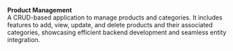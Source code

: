 **Product Management**  
A CRUD-based application to manage products and categories. It includes features to add, view, update, and delete products and their associated categories, showcasing efficient backend development and seamless entity integration.
